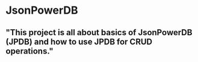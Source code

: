 # JsonPowerDB
## "This project is all about basics of JsonPowerDB (JPDB) and how to use JPDB for CRUD operations."



